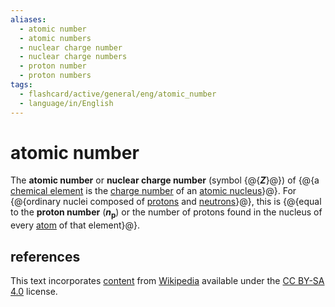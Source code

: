 ```yaml
---
aliases:
  - atomic number
  - atomic numbers
  - nuclear charge number
  - nuclear charge numbers
  - proton number
  - proton numbers
tags:
  - flashcard/active/general/eng/atomic_number
  - language/in/English
---
```


# atomic number

The __atomic number__ or __nuclear charge number__ (symbol {@{___Z___}@}) of {@{a [chemical element](chemical%20element.md) is the [charge number](charge%20number.md) of an [atomic nucleus](atomic%20nucleus.md)}@}.  For {@{ordinary nuclei composed of [protons](proton.md) and [neutrons](neutron.md)}@}, this is {@{equal to the __proton number__ (___n___<!-- Markdown separator -->__<sub>p</sub>__) or the number of protons found in the nucleus of every [atom](atom.md) of that element}@}. <!--SR:!2025-08-23,304,330!2026-01-29,366,290!2025-02-06,144,310!2025-04-07,179,310-->

## references

This text incorporates [content](https://en.wikipedia.org/wiki/atomic_number) from [Wikipedia](Wikipedia.md) available under the [CC BY-SA 4.0](https://creativecommons.org/licenses/by-sa/4.0/) license.
